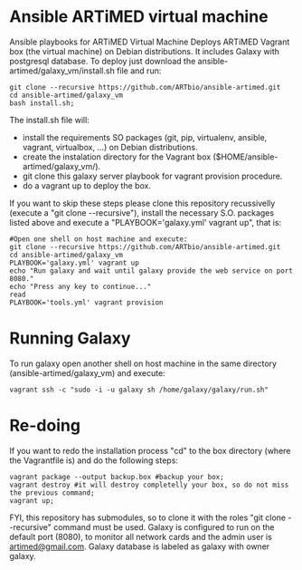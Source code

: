 # Ansible ARTiMED virtual machine
Ansible playbooks for ARTiMED Virtual Machine
Deploys ARTiMED Vagrant box (the virtual machine) on Debian distributions. It includes Galaxy with postgresql database. To deploy just download the ansible-artimed/galaxy_vm/install.sh file and run:
```
git clone --recursive https://github.com/ARTbio/ansible-artimed.git
cd ansible-artimed/galaxy_vm
bash install.sh;
```

The install.sh file will:
 - install the requirements SO packages (git, pip, virtualenv, ansible, vagrant, virtualbox, ...) on Debian distributions.
 - create the instalation directory for the Vagrant box ($HOME/ansible-artimed/galaxy_vm/).
 - git clone this galaxy server playbook for vagrant provision procedure.
 - do a vagrant up to deploy the box.
 
If you want to skip these steps please clone this repository recussivelly (execute a "git clone --recursive"), install the necessary S.O. packages listed above and execute a "PLAYBOOK='galaxy.yml' vagrant up", that is:
```
#Open one shell on host machine and execute:
git clone --recursive https://github.com/ARTbio/ansible-artimed.git
cd ansible-artimed/galaxy_vm
PLAYBOOK='galaxy.yml' vagrant up
echo "Run galaxy and wait until galaxy provide the web service on port 8080."
echo "Press any key to continue..."
read
PLAYBOOK='tools.yml' vagrant provision
```

# Running Galaxy
To run galaxy open another shell on host machine in the same directory (ansible-artimed/galaxy_vm) and execute:
```
vagrant ssh -c "sudo -i -u galaxy sh /home/galaxy/galaxy/run.sh"
```

# Re-doing
If you want to redo the installation process "cd" to the box directory (where the Vagrantfile is) and do the following steps:
```
vagrant package --output backup.box #backup your box;
vagrant destroy #it will destroy completelly your box, so do not miss the previous command;
vagrant up;
```

FYI, this repository has submodules, so to clone it with the roles "git clone --recursive" command must be used.
Galaxy is configured to run on the default port (8080), to monitor all network cards and the admin user is artimed@gmail.com. Galaxy database is labeled as galaxy with owner galaxy.
